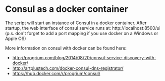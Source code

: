 # Consul as a docker container
The script will start an instance of Consul in a docker container. 
After startup, the web interface of consul service runs at: http://localhost:8500/ui
(p.s. don't forget to add a port mapping if you use docker on a Windows or Apple OS)

More information on consul with docker can be found here:
* http://progrium.com/blog/2014/08/20/consul-service-discovery-with-docker/
* http://artplustech.com/docker-consul-dns-registrator/
* https://hub.docker.com/r/progrium/consul/
